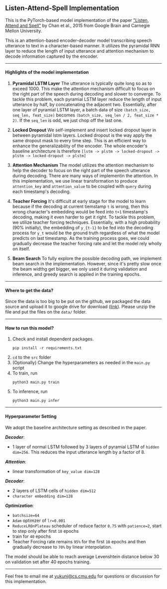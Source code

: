 ## Listen-Attend-Spell Implementation

This is the PyTorch-based model implementation of the paper ["Listen, Attend and Spell"](https://arxiv.org/abs/1508.01211) by Chan et al., 2015 from Google Brain and Carnegie Mellon University. 

This is an  attention-based encoder-decoder model transcribing speech utterance to text in a character-based manner. It utilizes the pyramidal RNN layer to reduce the length of input utterance and attention mechanism to decode information captured by the encoder.

---

#### Highlights of the model implementation

1. **Pyramidal LSTM Layer**
    The utterance is typically quite long so as to exceed 1000. This make the attention mechanism difficult to focus on the right part of the speech during decoding and slower to converge. To tackle this problem, each pyramial LSTM layer reduce the length of input utterance by half, by concatenating the adjacent two. Essentially, after one layer of pyramial LSTM layer, a batch data of size ```(batch_size, seq_len, feat_size)``` becomes ```(batch_size, seq_len / 2, feat_size * 2)```. If the ```seq_len``` is odd, we just chop off the last one.

2. **Locked Dropout**
    We self-implement and insert locked dropout layer in between pyramidal lstm layers. Locked dropout is the way apply the same dropout mask to every time step. This is an efficient way to enhance the generalizability of the encoder. The whole encoder's baseline architecture is therefore ```[lstm -> plstm -> locked-dropout -> plstm -> locked-dropout -> plstm]```
    
3. **Attention Mechanism**
    The model utilizes the attention mechanism to help the decoder to focus on the right part of the speech utterance during decoding. There are many ways of implementin the attention. In this implementation, we use linear transformation to produce ```attention_key``` and ```attention_value``` to be coupled with ```query``` during each timestamp's decoding.

4. **Teacher Forcing**
    It's difficult at early stage for the model to learn because if the decoding at current tiemstamp ```t``` is wrong, then this wrong character's embedding would be feed into ```t+1``` timestamp's decoding, making it even harder to get it right. To tackle this problem, we utilize teacher forcing techniques. Essentially, with a high probability (90% initially), the embedding of `y_{t-1}` to be fed into the decoding process for ```y_t``` would be the ground truth regardless of what the model predicts on last timestamp. As the training process goes, we could gradually decrease the teacher forcing rate and let the model rely wholly on itself. 

5. **Beam Search**
    To fully explore the possible decoding path, we implement beam search in the implementation. However, since it's pretty slow once the beam widthg get bigger, we only used it during validation and inference, and greedy search is applied in the training epochs.

---

#### Where to get the data?

Since the data is too big to be put on the github, we packaged the data source and upload it to google drive for download ([link](https://drive.google.com/file/d/19EPsCrQwdvPoezw7UV_c47Qykyij8T1s/view?usp=sharing)). Please unzip the file and put the files on the ```data/``` folder.

---

#### How to run this model?

1. Check and install dependent packages.
    ```
    pip install -r requirements.txt
    ```
2. ```cd``` to the ```src``` folder
3. (Optionally) Change the hyperparameters as needed in the ```main.py``` script
4. To train, run
    ```
    python3 main.py train
    ```
5. To inference, run
    ```
    python3 main.py infer
    ```
---

#### Hyperparameter Setting

We adopt the baseline architecture setting as described in the paper.

***Decoder***:
+ 1 layer of normal LSTM followed by 3 layers of pyramial LSTM of ```hidden dim=256```. This reduces the input utterance length by a factor of 8.

***Attention***:
+ linear transformation of ```key_value dim=128```

***Decoder***:
+ 2 layers of LSTM cells of ```hidden dim=512```
+ ```character embedding dim=128```

***Optimization***:
+ ```batchsize=64```
+ ```Adam``` optimzer of `lr=0.001`
+ `ReduceLROnPlateau` scheduler of reduce factor ```0.75``` with ```patience=2```, start to step only after first ```10``` epochs
+ train for ```40``` epochs
+ Teacher Forcing rate remains ```95%``` for the first ```10``` epochs and then gradually decrease to ```70%``` by linear interpolation.

The model should be able to reach average Levenshtein distance below 30 on validation set after 40 epochs training.

---

Feel free to email me at yukunj@cs.cmu.edu for questions or discussion for this implementation.
